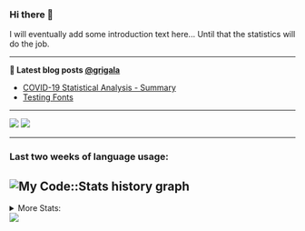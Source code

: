 ### Hi there 👋

I will eventually add some introduction text here... Until that the statistics will do the job. 

<!--
**grigala/grigala** is a ✨ _special_ ✨ repository because its `README.md` (this file) appears on your GitHub profile.

Here are some ideas to get you started:

- 🔭 I’m currently working on ...
- 🌱 I’m currently learning ...
- 👯 I’m looking to collaborate on ...
- 🤔 I’m looking for help with ...
- 💬 Ask me about ...
- 📫 How to reach me: ...
- 😄 Pronouns: ...
- ⚡ Fun fact: ...
-->

---

**📕 Latest blog posts [@grigala](https://grigala.github.io/blog/)**
<!-- BLOG-POST-LIST:START -->
- [COVID-19 Statistical Analysis - Summary](https://grigala.github.io/posts/2020/03/covid-19/)
- [Testing Fonts](https://grigala.github.io/posts/2019/12/testing-fonts/)
<!-- BLOG-POST-LIST:END -->

 ---
 
![](https://grigala-stats.vercel.app/api?username=grigala&count_private=true&show_icons=true&line_height=21&title_color=009930&icon_color=009930) ![](https://grigala-stats.vercel.app/api/top-langs/?username=grigala&layout=compact&title_color=009930)

<!-- images are not the same line
<p align = "center">
    <img src="https://github-readme-stats.vercel.app/api?username=grigala&count_private=true&show_icons=true&theme=dark&line_height=33" width="48%">
    <img src="https://github-readme-stats.vercel.app/api/top-langs/?username=grigala&layout=compact&theme=dark" width="48%">
</p> -->

---
### Last two weeks of language usage:

![My Code::Stats history graph](https://codestats-readme.wegfan.cn/history-graph/grigala)
---
<details>
<summary> More Stats: </summary>
  
<!--START_SECTION:waka-->
📊 **This Week I Spent My Time On** 

```text
⌚︎ Time Zone: Europe/Zurich

💬 Programming Languages: 
Java                     37 hrs 11 mins      ██████████████████░░░░░░░   74.45% 
HTML                     3 hrs 52 mins       ██░░░░░░░░░░░░░░░░░░░░░░░   7.76% 
Other                    2 hrs 1 min         █░░░░░░░░░░░░░░░░░░░░░░░░   4.07% 
Python                   1 hr 58 mins        █░░░░░░░░░░░░░░░░░░░░░░░░   3.96% 
Properties               1 hr 54 mins        █░░░░░░░░░░░░░░░░░░░░░░░░   3.83%

🔥 Editors: 
IntelliJ                 48 hrs 50 mins      ████████████████████████░   97.76% 
PyCharm                  28 mins             ░░░░░░░░░░░░░░░░░░░░░░░░░   0.95% 
Vim                      24 mins             ░░░░░░░░░░░░░░░░░░░░░░░░░   0.81% 
WebStorm                 7 mins              ░░░░░░░░░░░░░░░░░░░░░░░░░   0.26% 
VS Code                  6 mins              ░░░░░░░░░░░░░░░░░░░░░░░░░   0.22%

💻 Operating System: 
Linux                    39 hrs 44 mins      ████████████████████░░░░░   79.55% 
Windows                  10 hrs 12 mins      █████░░░░░░░░░░░░░░░░░░░░   20.45%

```

**I Mostly Code in Java** 

```text
Java                     5 repos             ████░░░░░░░░░░░░░░░░░░░░░   16.67% 
Python                   3 repos             ██░░░░░░░░░░░░░░░░░░░░░░░   10.0% 
Scala                    3 repos             ██░░░░░░░░░░░░░░░░░░░░░░░   10.0% 
C++                      2 repos             █░░░░░░░░░░░░░░░░░░░░░░░░   6.67% 
TeX                      2 repos             █░░░░░░░░░░░░░░░░░░░░░░░░   6.67%

```



<!--END_SECTION:waka-->

![My Code::Stats history graph](https://codestats-readme.wegfan.cn/history-graph/grigala)
---
</details>

<img src="https://komarev.com/ghpvc/?username=grigala&color=009930"/>

<!-- an additional pinned repositiroes -->
<!-- ![ReadMe Card](https://grigala-stats.vercel.app/api/pin/?username=grigala&repo=3DMMDepthFitting&title_color=008800) -->
